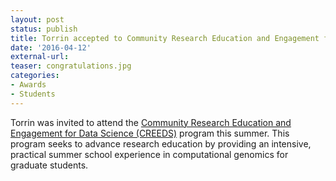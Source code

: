 ```yaml
---
layout: post
status: publish
title: Torrin accepted to Community Research Education and Engagement for Data Science (CREEDS) summer program!
date: '2016-04-12'
external-url:
teaser: congratulations.jpg
categories:
- Awards
- Students
---
```


Torrin was invited to attend the <a href="http://icahn.mssm.edu/education/non-degree/creeds">Community Research Education and Engagement for Data Science (CREEDS)</a> program this summer. This program seeks to advance research education by providing an intensive, practical summer school experience in computational genomics for graduate students.
